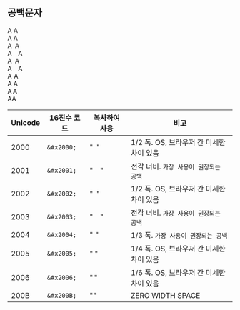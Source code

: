 ## 공백문자
A&nbsp;A  
A A<!-- &#x2005; -->  
A A<!-- &#x2000; -->  
A A<!-- &#x2001; -->  
A A<!-- &#x2002; -->  
A A<!-- &#x2003; -->  
A A<!-- &#x2004; -->  
A A<!-- &#x2005; -->  
A A<!-- &#x2006; -->  
A​A<!-- &#x200B; -->  

| Unicode | 16진수 코드 | 복사하여 사용 | 비고 |
|---|---|---|---|
| 2000 | `&#x2000;` | " " | 1/2 폭. OS, 브라우저 간 미세한 차이 있음 |
| 2001 | `&#x2001;` | " " | 전각 너비. `가장 사용이 권장되는 공백` |
| 2002 | `&#x2002;` | " " | 1/2 폭. OS, 브라우저 간 미세한 차이 있음 |
| 2003 | `&#x2003;` | " " | 전각 너비. `가장 사용이 권장되는 공백` |
| 2004 | `&#x2004;` | " " | 1/3 폭. `가장 사용이 권장되는 공백` |
| 2005 | `&#x2005;` | " " | 1/4 폭. OS, 브라우저 간 미세한 차이 있음 |
| 2006 | `&#x2006;` | " " | 1/6 폭. OS, 브라우저 간 미세한 차이 있음 |
| 200B | `&#x200B;` | "​" | ZERO WIDTH SPACE |